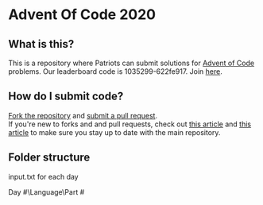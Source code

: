 # Advent Of Code 2020
## What is this?
This is a repository where Patriots can submit solutions for [Advent of Code](https://adventofcode.com/) problems. Our leaderboard code is 1035299-622fe917. Join [here](https://adventofcode.com/2020/leaderboard/private).
## How do I submit code?
[Fork the repository](https://docs.github.com/en/free-pro-team@latest/github/collaborating-with-issues-and-pull-requests/working-with-forks) and [submit a pull request](https://docs.github.com/en/free-pro-team@latest/github/collaborating-with-issues-and-pull-requests/creating-a-pull-request-from-a-fork). \
If you're new to forks and and pull requests, check out [this article](https://docs.github.com/en/free-pro-team@latest/github/collaborating-with-issues-and-pull-requests/configuring-a-remote-for-a-fork) and [this article](https://docs.github.com/en/free-pro-team@latest/github/collaborating-with-issues-and-pull-requests/syncing-a-fork) to make sure you stay up to date with the main repository.
## Folder structure
input.txt for each day

Day #\Language\Part #